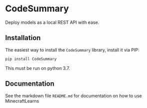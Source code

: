 # CodeSummary
Deploy models as a local REST API with ease.

## Installation
The easiest way to install the `CodeSummary` library, install it via PIP:

```shell
pip install CodeSummary
```

This must be run on python 3.7.

## Documentation
See the markdown file `README.md` for documentation on how to use MinecraftLearns